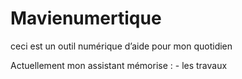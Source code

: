 # Mavienumertique

ceci est un outil numérique d’aide pour mon quotidien

Actuellement mon assistant mémorise : - les travaux